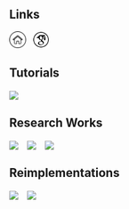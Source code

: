 ## Links
[<img src="./assets/homepage.png" width=30>](https://lynnho.github.io/)
&nbsp;
[<img src="./assets/google-scholar.png" width=30>](https://scholar.google.com/citations?user=fDTTEaAAAAAJ)


## Tutorials
[<img width="32%" align="center" src="https://github-readme-stats.vercel.app/api/pin/?username=LynnHo&repo=Matrix-Calculus-Tutorial&description_lines_count=2" />](https://github.com/LynnHo/Matrix-Calculus-Tutorial)


## Research Works
[<img width="32%" align="center" src="https://github-readme-stats.vercel.app/api/pin/?username=LynnHo&repo=EigenGAN-Tensorflow&description_lines_count=2" />](https://github.com/LynnHo/EigenGAN-Tensorflow)
&nbsp;&nbsp;
[<img width="32%" align="center" src="https://github-readme-stats.vercel.app/api/pin/?username=LynnHo&repo=AttGAN-Tensorflow&description_lines_count=2" />](https://github.com/LynnHo/AttGAN-Tensorflow)
&nbsp;&nbsp;
[<img width="32%" align="center" src="https://github-readme-stats.vercel.app/api/pin/?username=LynnHo&repo=PA-GAN-Tensorflow&description_lines_count=2" />](https://github.com/LynnHo/PA-GAN-Tensorflow)

## Reimplementations
[<img width="32%" align="center" src="https://github-readme-stats.vercel.app/api/pin/?username=LynnHo&repo=DCGAN-LSGAN-WGAN-GP-DRAGAN-Tensorflow-2&description_lines_count=2" />](https://github.com/LynnHo/DCGAN-LSGAN-WGAN-GP-DRAGAN-Tensorflow-2)
&nbsp;&nbsp;
[<img width="32%" align="center" src="https://github-readme-stats.vercel.app/api/pin/?username=LynnHo&repo=CycleGAN-Tensorflow-2&description_lines_count=2" />](https://github.com/LynnHo/CycleGAN-Tensorflow-2)
